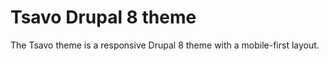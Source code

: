 <h1>Tsavo Drupal 8 theme</h1>

<p>The Tsavo theme is a responsive Drupal 8 theme with a mobile-first layout.</p>
